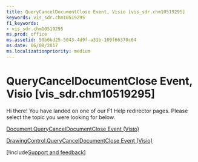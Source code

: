 ```yaml
---
title: QueryCancelDocumentClose Event, Visio [vis_sdr.chm10519295]
keywords: vis_sdr.chm10519295
f1_keywords:
- vis_sdr.chm10519295
ms.prod: office
ms.assetid: 50b6bd25-5043-4d9f-a31b-109f66370c64
ms.date: 06/08/2017
ms.localizationpriority: medium
---
```



# QueryCancelDocumentClose Event, Visio [vis_sdr.chm10519295]

Hi there! You have landed on one of our F1 Help redirector pages. Please select the topic you were looking for below.

[Document.QueryCancelDocumentClose Event (Visio)](https://msdn.microsoft.com/library/e00d4708-24dd-3a35-c986-54464a028a6b%28Office.15%29.aspx)

[DrawingControl.QueryCancelDocumentClose Event (Visio)](https://msdn.microsoft.com/library/f5072662-0b59-ae8d-6cb5-71b9ffd37dd2%28Office.15%29.aspx)

[!include[Support and feedback](~/includes/feedback-boilerplate.md)]
